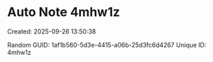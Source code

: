 ﻿# Auto Note 4mhw1z
Created: 2025-09-26 13:50:38

Random GUID: 1af1b560-5d3e-4415-a06b-25d3fc6d4267
Unique ID: 4mhw1z
